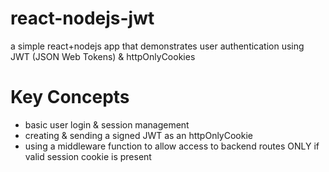 # react-nodejs-jwt

a simple react+nodejs app that demonstrates user authentication using JWT (JSON Web Tokens) & httpOnlyCookies 

# Key Concepts 
* basic user login & session management
* creating & sending a signed JWT as an httpOnlyCookie
* using a middleware function to allow access to backend routes ONLY if valid session cookie is present
